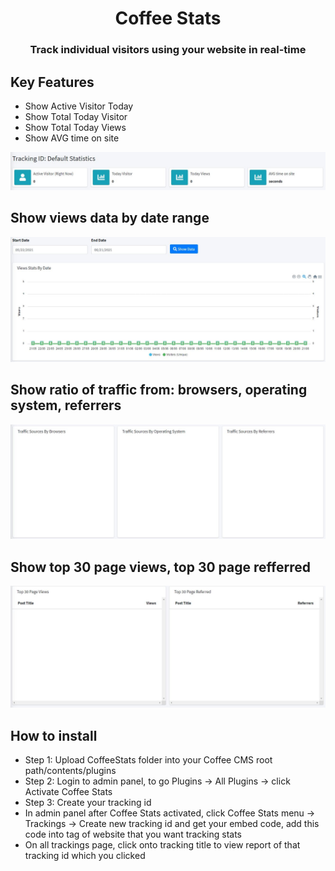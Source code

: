 <div align="center">
  <h1>Coffee Stats</h1>
<h3>Track individual visitors using your website in real-time</h3>
 </div>
 
 ## Key Features
 - Show Active Visitor Today
 - Show Total Today Visitor
 - Show Total Today Views
 - Show AVG time on site
<img src='https://raw.githubusercontent.com/coffeecms/coffeestats/main/pic1.JPG'>

 ## Show views data by date range
<img src='https://raw.githubusercontent.com/coffeecms/coffeestats/main/pic2.JPG'>

 ## Show ratio of traffic from: browsers, operating system, referrers
<img src='https://raw.githubusercontent.com/coffeecms/coffeestats/main/pic3.JPG'>

 ## Show top 30 page views, top 30 page refferred
<img src='https://raw.githubusercontent.com/coffeecms/coffeestats/main/pic4.JPG'>

 ## How to install
 - Step 1: Upload CoffeeStats folder into your Coffee CMS root path/contents/plugins
 - Step 2: Login to admin panel, to go Plugins -> All Plugins -> click Activate Coffee Stats
 - Step 3: Create your tracking id
 - In admin panel after Coffee Stats activated, click Coffee Stats menu -> Trackings -> Create new tracking id and get your embed code, add this code into <head> tag of website that you want tracking stats
 - On all trackings page, click onto tracking title to view report of that tracking id which you clicked
 
